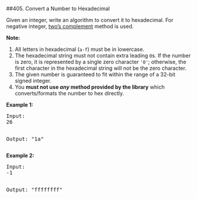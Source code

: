 ##405. Convert a Number to Hexadecimal
<p>
Given an integer, write an algorithm to convert it to hexadecimal. For negative integer, <a href="https://en.wikipedia.org/wiki/Two%27s_complement" target="_blank">two’s complement</a> method is used.
</p>

<p><b>Note:</b>
<ol>
<li>All letters in hexadecimal (<code>a-f</code>) must be in lowercase.</li>
<li>The hexadecimal string must not contain extra leading <code>0</code>s. If the number is zero, it is represented by a single zero character <code>'0'</code>; otherwise, the first character in the hexadecimal string will not be the zero character.</li>
<li>The given number is guaranteed to fit within the range of a 32-bit signed integer.</li>
<li>You <b>must not use <i>any</i> method provided by the library</b> which converts/formats the number to hex directly.</li>
</ol>
</p>

<p><b>Example 1:</b>
<pre>
Input:
26

Output:
"1a"
</pre>
</p>

<p><b>Example 2:</b>
<pre>
Input:
-1

Output:
"ffffffff"
</pre>
</p>